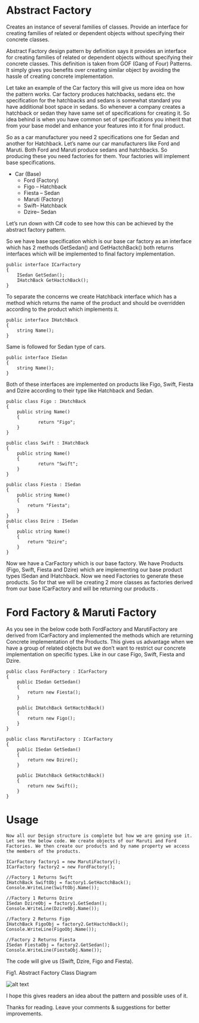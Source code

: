 ﻿# Abstract Factory

Creates an instance of several families of classes. Provide an interface for creating families of related or dependent objects without specifying their concrete classes.

Abstract Factory design pattern by definition says it provides an interface for creating families of related or dependent objects without specifying their concrete classes. This definition is taken from GOF (Gang of Four) Patterns. It simply gives you benefits over creating similar object by avoiding the hassle of creating concrete implementation.

Let take an example of the Car factory this will give us more idea on how the pattern works. Car factory produces hatchbacks, sedans etc. the specification for the hatchbacks and sedans is somewhat standard you have additional boot space in sedans. So whenever a company creates a hatchback or sedan they have same set of specifications for creating it. So idea behind is when you have common set of specifications you inherit that from your base model and enhance your features into it for final product.

So as a car manufacturer you need 2 specifications one for Sedan and another for Hatchback. Let’s name our car manufacturers like Ford and Maruti. Both Ford and Maruti produce sedans and hatchbacks. So producing these you need factories for them. Your factories will implement base specifications.

* Car (Base)
    * Ford (Factory)
    * Figo – Hatchback
    * Fiesta – Sedan
    * Maruti (Factory)
    * Swift– Hatchback
    * Dzire– Sedan

Let’s run down with C# code to see how this can be achieved by the abstract factory pattern.

So we have base specification which is our base car factory as an interface which has 2 methods GetSedan() and GetHactchBack() both returns interfaces which will be implemented to final factory implementation.
    
    
    public interface ICarFactory
    {
        ISedan GetSedan();
        IHatchBack GetHactchBack();
    }
    

To separate the concerns we create Hatchback interface which has a method which returns the name of the product and should be overridden according to the product which implements it.
    
    public interface IHatchBack
    {
        string Name();
    }
    
Same is followed for Sedan type of cars.
    
    
    public interface ISedan
    {
        string Name();
    }
    
Both of these interfaces are implemented on products like Figo, Swift, Fiesta and Dzire according to their type like Hatchback and Sedan.

    
    public class Figo : IHatchBack
    {
        public string Name()
        {
                return "Figo";
        }
    }

    public class Swift : IHatchBack
    {
        public string Name()
        {
                return "Swift";
        }
    }

    public class Fiesta : ISedan
    {
        public string Name()
        {
            return "Fiesta";
        }
    }
    public class Dzire : ISedan
    {
        public string Name()
        {
            return "Dzire";
        }
    }
    

Now we have a CarFactory which is our base factory. We have Products (Figo, Swift, Fiesta and Dzire) which are implementing our base product types ISedan and IHatchback. Now we need Factories to generate these products. So for that we will be creating 2 more classes as factories derived from our base ICarFactory and will be returning our products .


# Ford Factory & Maruti Factory

As you see in the below code both FordFactory and MarutiFactory are derived from ICarFactory and implemented the methods which are returning Concrete implementation of the Products. This gives us advantage when we have a group of related objects but we don’t want to restrict our concrete implementation on specific types. Like in our case Figo, Swift, Fiesta and Dzire.
    
    public class FordFactory : ICarFactory
    {
        public ISedan GetSedan()
        {
            return new Fiesta();
        }

        public IHatchBack GetHactchBack()
        {
            return new Figo();
        }
    }

    public class MarutiFactory : ICarFactory
    {
        public ISedan GetSedan()
        {
            return new Dzire();
        }

        public IHatchBack GetHactchBack()
        {
            return new Swift();
        }
    }
    

# Usage

    Now all our Design structure is complete but how we are goning use it. Let see the below code. We create objects of our Maruti and Ford Factories. We then create our products and by name property we access the members of the products.
    
    ICarFactory factory1 = new MarutiFactory();
    ICarFactory factory2 = new FordFactory();

    //Factory 1 Returns Swift
    IHatchBack SwiftObj = factory1.GetHactchBack();          
    Console.WriteLine(SwiftObj.Name());

    //Factory 1 Returns Dzire
    ISedan DzireObj = factory1.GetSedan();
    Console.WriteLine(DzireObj.Name());

    //Factory 2 Returns Figo
    IHatchBack FigoObj = factory2.GetHactchBack();
    Console.WriteLine(FigoObj.Name());

    //Factory 2 Returns Fiesta
    ISedan FiestaObj = factory2.GetSedan();
    Console.WriteLine(FiestaObj.Name());
    

The code will give us (Swift, Dzire, Figo and Fiesta).

Fig1. Abstract Factory Class Diagram

![alt text](http://1.bp.blogspot.com/-2ObYGQI333g/VTYaVOxV_4I/AAAAAAAAYLE/EHyiXA2TEmI/s1600/Abs_Factory.png "Abstract Factory Class Diagram")

I hope this gives readers an idea about the pattern and possible uses of it.

Thanks for reading. 
Leave your comments & suggestions for better improvements.
